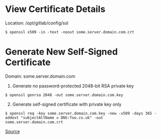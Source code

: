 # View Certificate Details
Location: /opt/gitlab/config/ssl
```shell
$ openssl x509 -in -text -noout some.server.domain.com.crt
```
# Generate New Self-Signed Certificate
Domain: some.server.domain.com

1. Generate no password-protected 2048-bit RSA private key
```
$ openssl genrsa 2048 -out some.server.domain.com.key
```
2. Generate self-signed certificate with private key only
```
$ openssl req -key some.server.domain.com.key -new -x509 -days 365 -addext "subjectAltName = DNS:foo.co.uk" -out some.server.domain.com.crt
```
[Source](https://www.baeldung.com/openssl-self-signed-cert)
